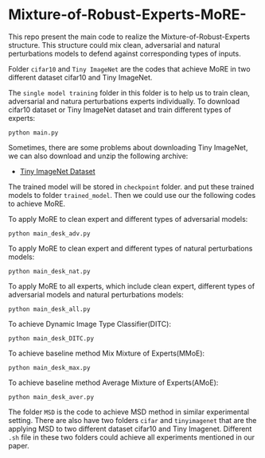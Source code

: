 # Mixture-of-Robust-Experts-MoRE-
This repo present the main code to realize the Mixture-of-Robust-Experts structure. This structure could mix clean, adversarial and natural perturbations models to defend against corresponding types of inputs.

Folder `cifar10` and `Tiny ImageNet` are the codes that achieve MoRE in two different dataset cifar10 and Tiny ImageNet.

The `single model training` folder in this folder is to help us to train clean, adversarial and natura perturbations experts individually. To download cifar10 dataset or Tiny ImageNet dataset and train different types of experts:

    python main.py

Sometimes, there are some problems about downloading Tiny ImageNet, we can also download and unzip the following archive:


* [Tiny ImageNet Dataset](https://tiny-imagenet.herokuapp.com/)  

The trained model will be stored in `checkpoint` folder. and put these trained models to folder `trained_model`. Then we could use our the following codes to achieve MoRE.

To apply MoRE to clean expert and different types of adversarial models:

    python main_desk_adv.py

To apply MoRE to clean expert and different types of natural perturbations models:

    python main_desk_nat.py
    
To apply MoRE to all experts, which include clean expert, different types of adversarial models and natural perturbations models:

    python main_desk_all.py
    
To achieve Dynamic Image Type Classifier(DITC):

    python main_desk_DITC.py
    
To achieve baseline method Mix Mixture of Experts(MMoE):

    python main_desk_max.py
    
To achieve baseline method Average Mixture of Experts(AMoE):

    python main_desk_aver.py
    
The folder `MSD` is the code to achieve MSD method in similar experimental setting. There are also have two folders `cifar` and `tinyimagenet` that are the applying MSD to two different dataset cifar10 and Tiny Imagenet. Different `.sh` file in these two folders could achieve all experiments mentioned in our paper.
